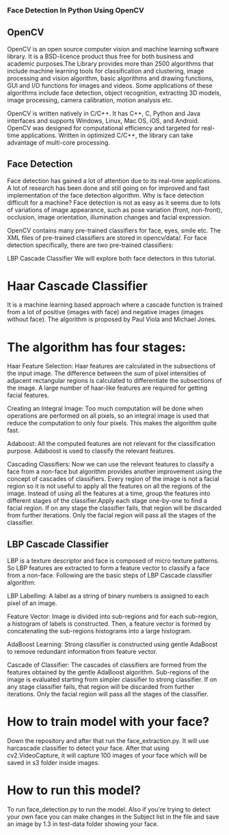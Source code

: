 ### Face Detection In Python Using OpenCV
## OpenCV

OpenCV is an open source computer vision and machine learning software library. It is a BSD-licence product thus free for both business and academic purposes.The Library provides more than 2500 algorithms that include machine learning tools for classification and clustering, image processing and vision algorithm, basic algorithms and drawing functions, GUI and I/O functions for images and videos. Some applications of these algorithms include face detection, object recognition, extracting 3D models, image processing, camera calibration, motion analysis etc.

OpenCV is written natively in C/C++. It has C++, C, Python and Java interfaces and supports Windows, Linux, Mac OS, iOS, and Android. OpenCV was designed for computational efficiency and targeted for real-time applications. Written in optimized C/C++, the library can take advantage of multi-core processing.

## Face Detection
Face detection has gained a lot of attention due to its real-time applications. A lot of research has been done and still going on for improved and fast implementation of the face detection algorithm. Why is face detection difficult for a machine? Face detection is not as easy as it seems due to lots of variations of image appearance, such as pose variation (front, non-front), occlusion, image orientation, illumination changes and facial expression.

OpenCV contains many pre-trained classifiers for face, eyes, smile etc. The XML files of pre-trained classifiers are stored in opencv/data/. For face detection specifically, there are two pre-trained classifiers:

LBP Cascade Classifier
We will explore both face detectors in this tutorial.

# Haar Cascade Classifier
It is a machine learning based approach where a cascade function is trained from a lot of positive (images with face) and negative images (images without face). The algorithm is proposed by Paul Viola and Michael Jones.

# The algorithm has four stages:

Haar Feature Selection: Haar features are calculated in the subsections of the input image. The difference between the sum of pixel intensities of adjacent rectangular regions is calculated to differentiate the subsections of the image. A large number of haar-like features are required for getting facial features.

Creating an Integral Image: Too much computation will be done when operations are performed on all pixels, so an integral image is used that reduce the computation to only four pixels. This makes the algorithm quite fast.

Adaboost: All the computed features are not relevant for the classification purpose. Adaboost is used to classify the relevant features.

Cascading Classifiers: Now we can use the relevant features to classify a face from a non-face but algorithm provides another improvement using the concept of cascades of classifiers. Every region of the image is not a facial region so it is not useful to apply all the features on all the regions of the image. Instead of using all the features at a time, group the features into different stages of the classifier.Apply each stage one-by-one to find a facial region. If on any stage the classifier fails, that region will be discarded from further iterations. Only the facial region will pass all the stages of the classifier.

## LBP Cascade Classifier
LBP is a texture descriptor and face is composed of micro texture patterns. So LBP features are extracted to form a feature vector to classify a face from a non-face. Following are the basic steps of LBP Cascade classifier algorithm:

LBP Labelling: A label as a string of binary numbers is assigned to each pixel of an image.

Feature Vector: Image is divided into sub-regions and for each sub-region, a histogram of labels is constructed. Then, a feature vector is formed by concatenating the sub-regions histograms into a large histogram.

AdaBoost Learning: Strong classifier is constructed using gentle AdaBoost to remove redundant information from feature vector.

Cascade of Classifier: The cascades of classifiers are formed from the features obtained by the gentle AdaBoost algorithm. Sub-regions of the image is evaluated starting from simpler classifier to strong classifier. If on any stage classifier fails, that region will be discarded from further iterations. Only the facial region will pass all the stages of the classifier.

# How to train model with your face?
Down the repository and after that run the face_extraction.py. It will use harcascade classifier to detect your face. After that using cv2.VideoCapture, it will capture 100 
images of your face which will be saved in s3 folder inside images.

# How to run this model?

To run  face_detection.py to run the model. Also if you're trying to detect your own face you can make changes in the Subject list in the file and save an image by 1.3 in test-data folder showing your face.
